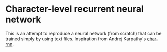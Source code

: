 # Character-level recurrent neural network
This is an attempt to reproduce a neural network (from scratch) that can be trained simply by using text files. Inspiration from Andrej Karpathy's [char-rnn](https://github.com/karpathy/char-rnn).
